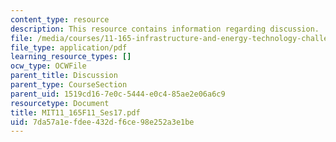 ```yaml
---
content_type: resource
description: This resource contains information regarding discussion.
file: /media/courses/11-165-infrastructure-and-energy-technology-challenges-fall-2011/7da57a1efdee432df6ce98e252a3e1be_MIT11_165F11_Ses17.pdf
file_type: application/pdf
learning_resource_types: []
ocw_type: OCWFile
parent_title: Discussion
parent_type: CourseSection
parent_uid: 1519cd16-7e0c-5444-e0c4-85ae2e06a6c9
resourcetype: Document
title: MIT11_165F11_Ses17.pdf
uid: 7da57a1e-fdee-432d-f6ce-98e252a3e1be
---
```

